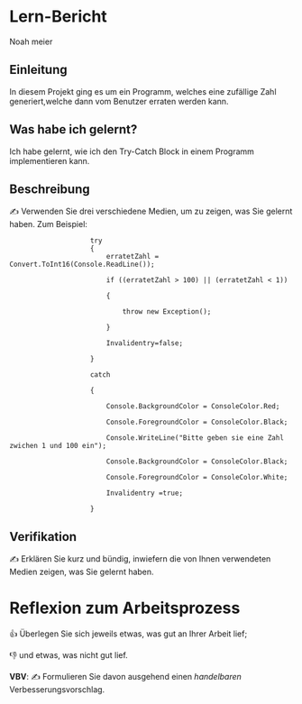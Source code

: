 # Lern-Bericht

Noah meier

## Einleitung

In diesem Projekt ging es um ein Programm, welches eine zufällige Zahl generiert,welche dann vom Benutzer erraten werden kann.

## Was habe ich gelernt?

Ich habe gelernt, wie ich den Try-Catch Block in einem Programm implementieren kann.

## Beschreibung

✍️ Verwenden Sie drei verschiedene Medien, um zu zeigen, was Sie gelernt haben. Zum Beispiel:


                        try
                        {
                            erratetZahl = Convert.ToInt16(Console.ReadLine());
                            
                            if ((erratetZahl > 100) || (erratetZahl < 1))
                            
                            {
                            
                                throw new Exception();
                                
                            }
                            
                            Invalidentry=false;
                            
                        }
                        
                        catch
                        
                        {
                        
                            Console.BackgroundColor = ConsoleColor.Red;
                            
                            Console.ForegroundColor = ConsoleColor.Black;
                            
                            Console.WriteLine("Bitte geben sie eine Zahl zwichen 1 und 100 ein");
                            
                            Console.BackgroundColor = ConsoleColor.Black;
                            
                            Console.ForegroundColor = ConsoleColor.White;
                            
                            Invalidentry =true;
                            
                        }
                        



## Verifikation

✍️ Erklären Sie kurz und bündig, inwiefern die von Ihnen verwendeten Medien zeigen, was Sie gelernt haben.

# Reflexion zum Arbeitsprozess

👍 Überlegen Sie sich jeweils etwas, was gut an Ihrer Arbeit lief; 

👎 und etwas, was nicht gut lief.

**VBV**: ✍️ Formulieren Sie davon ausgehend einen *handelbaren* Verbesserungsvorschlag.

